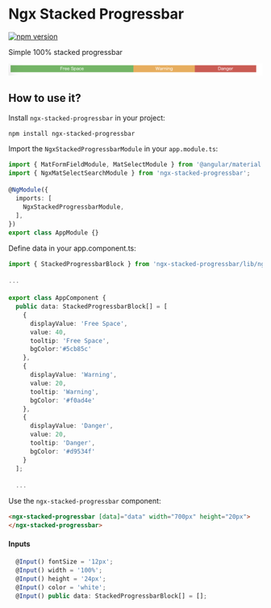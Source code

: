 # Ngx Stacked Progressbar

[![npm version](https://img.shields.io/npm/v/ngx-stacked-progressbar.svg?style=flat-square)](https://www.npmjs.com/package/ngx-stacked-progressbar)

Simple 100% stacked progressbar

<img src="https://raw.githubusercontent.com/dailam103/ngx-stacked-progressbar/HEAD/assets/demo.png" alt="Example" width="700"/>

## How to use it?
Install `ngx-stacked-progressbar` in your project:
```
npm install ngx-stacked-progressbar
```

Import the `NgxStackedProgressbarModule` in your `app.module.ts`:
```typescript
import { MatFormFieldModule, MatSelectModule } from '@angular/material';
import { NgxMatSelectSearchModule } from 'ngx-stacked-progressbar';

@NgModule({
  imports: [
    NgxStackedProgressbarModule,
  ],
})
export class AppModule {}
```

Define data in your app.component.ts:
```typescript
import { StackedProgressbarBlock } from 'ngx-stacked-progressbar/lib/ngx-stacked-progressbar.type';

...

export class AppComponent {
  public data: StackedProgressbarBlock[] = [
    {
      displayValue: 'Free Space',
      value: 40,
      tooltip: 'Free Space',
      bgColor:'#5cb85c'
    },
    {
      displayValue: 'Warning',
      value: 20,
      tooltip: 'Warning',
      bgColor: '#f0ad4e'
    },
    {
      displayValue: 'Danger',
      value: 20,
      tooltip: 'Danger',
      bgColor: '#d9534f'
    }
  ];

  ...

```


Use the `ngx-stacked-progressbar` component:
```html
<ngx-stacked-progressbar [data]="data" width="700px" height="20px">
</ngx-stacked-progressbar>
```

#### Inputs
```typescript
  @Input() fontSize = '12px';
  @Input() width = '100%';
  @Input() height = '24px';
  @Input() color = 'white';
  @Input() public data: StackedProgressbarBlock[] = [];
```

